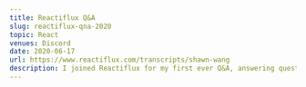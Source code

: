 ```yaml
---
title: Reactiflux Q&A
slug: reactiflux-qna-2020
topic: React
venues: Discord
date: 2020-06-17
url: https://www.reactiflux.com/transcripts/shawn-wang
description: I joined Reactiflux for my first ever Q&A, answering questions on everything from React to AWS to webmentions!
---
```

